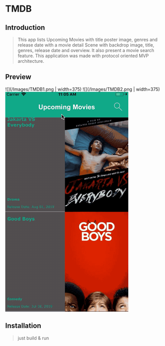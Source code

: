 # TMDB

## Introduction

>  This app lists Upcoming Movies with title poster image, genres and release date with a movie detail Scene with backdrop image, title, genres, release date and overview. It also present a movie search feature.
This application was made with protocol oriented MVP architecture. 

## Preview
![](/Images/TMDB1.png | width=375)
![](/Images/TMDB2.png | width=375)
![](/Images/TMDB.gif)

## Installation

> just build & run
